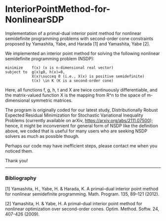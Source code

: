 # InteriorPointMethod-for-NonlinearSDP
Implementation of a primal-dual interior point method for nonlinear semidefinite programming problems with second-order cone constraints proposed by Yamashita, Yabe, and Harada [1] and Yamashita, Yabe [2].

We implemented an interior point method for solving the following nonlinear semidefinite programming problem (NSDP):

```
minimize    f(x) (x is n-dimensional real vector) 
subject to  g(x)≧0, h(x)=0,
            X(x)\succeq 0 (i.e., X(x) is positive semidefinite)
            t(x) \in K (K is a second-order cone)
```

Here, all functions f, g, h, t and X are twice continuously differentiable, and the matrix-valued function X is the mapping from R^n to the space of m-dimensional symmetric matrices.

The program is originally coded for our latest study, Distributionally Robust Expected Residual Minimization for Stochastic Variational Inequality Problems (currently available on arXiv, https://arxiv.org/abs/2111.07500); hence, it might be inconvenient for general form of NSDP like the definition above, we coded that is useful for many users who are seeking NSDP solvers as much as possible though.

Perhaps our code may have inefficient steps, please contact me when you noticed them.

Thank you!

---

### Bibliography

[1] Yamashita, H., Yabe, H. & Harada, K. A primal–dual interior point method for nonlinear semidefinite programming. Math. Program. 135, 89–121 (2012). 

[2] Yamashita, H. & Yabe, H. A primal–dual interior point method for nonlinear optimization over second-order cones. Optim. Method. Softw. 24, 407-426 (2009).
